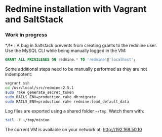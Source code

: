 Redmine installation with Vagrant and SaltStack
===============================================

### Work in progress

**/!\** : A bug in Saltstack prevents from creating grants to the redmine user. Use the MySQL CLI while being manually logged in the VM:
```sql
GRANT ALL PRIVILEGES ON redmine.* TO 'redmine'@'localhost';
```

Some additional steps need to be manually performed as they are not indempotent:
```bash
vagrant ssh
cd /usr/local/src/redmine-2.5.1
sudo rake generate_secret_token
sudo RAILS_ENV=production rake db:migrate
sudo RAILS_ENV=production rake redmine:load_default_data
```

Log files are exported using a shared folder `~/tmp`. Watch them with:
```bash
tail -f ~/tmp/minion
```

The current VM is available on your network at: http://192.168.50.10
